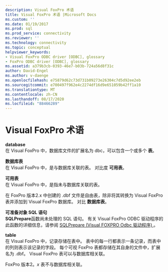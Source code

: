 ```yaml
---
description: Visual FoxPro 术语
title: Visual FoxPro 术语 |Microsoft Docs
ms.custom: ''
ms.date: 01/19/2017
ms.prod: sql
ms.prod_service: connectivity
ms.reviewer: ''
ms.technology: connectivity
ms.topic: conceptual
helpviewer_keywords:
- Visual FoxPro ODBC driver [ODBC], glossary
- FoxPro ODBC driver [ODBC], glossary
ms.assetid: a379b3cb-0393-46e7-b03b-724a56d8f31c
author: David-Engel
ms.author: v-daenge
ms.openlocfilehash: e75879d62c73d731b09273e26304c7d5d92ee2eb
ms.sourcegitcommit: e700497f962e4c2274df16d9e651059b42ff1a10
ms.translationtype: MT
ms.contentlocale: zh-CN
ms.lasthandoff: 08/17/2020
ms.locfileid: "88466289"
---
```

# <a name="visual-foxpro-terminology"></a>Visual FoxPro 术语
**database**  
 在 Visual FoxPro 中，数据库文件的扩展名为 dbc，可以包含一个或多个 **表**。  
  
 **数据库表**  
 在 Visual FoxPro 中，是与数据库关联的表。 对比度 **可用表**。  
  
 **可用表**  
 在 Visual FoxPro 中，是指未与数据库关联的表。  
  
 在 FoxPro 版本2.x 中创建的 .dbf 文件是自由表，除非将其转换为 Visual FoxPro 表并添加到 Visual FoxPro 数据库。 对比 **数据库表**。  
  
 **可准备对象 SQL 语句**  
 **SQLPrepare**函数尚未处理的 SQL 语句。 有关 Visual FoxPro ODBC 驱动程序的此函数的详细信息，请参阅 [SQLPrepare (Visual FOXPRO Odbc 驱动程序) ](../../odbc/microsoft/sqlprepare-visual-foxpro-odbc-driver.md)。  
  
 **table**  
 在 Visual FoxPro 中，记录存储在表中。 表中的每一行都表示一条记录，而表中的列则表示该记录的字段。 每个可视 FoxPro 表都存储在其自身的文件中，扩展名为 .dbf。 Visual FoxPro 表可以与数据库相关联。  
  
 FoxPro 版本2。*x* 表不与数据库相关联。
